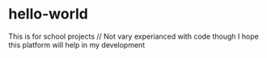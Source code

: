 # hello-world
This is for school projects
// Not vary experianced with code though I hope this platform will help in my development
